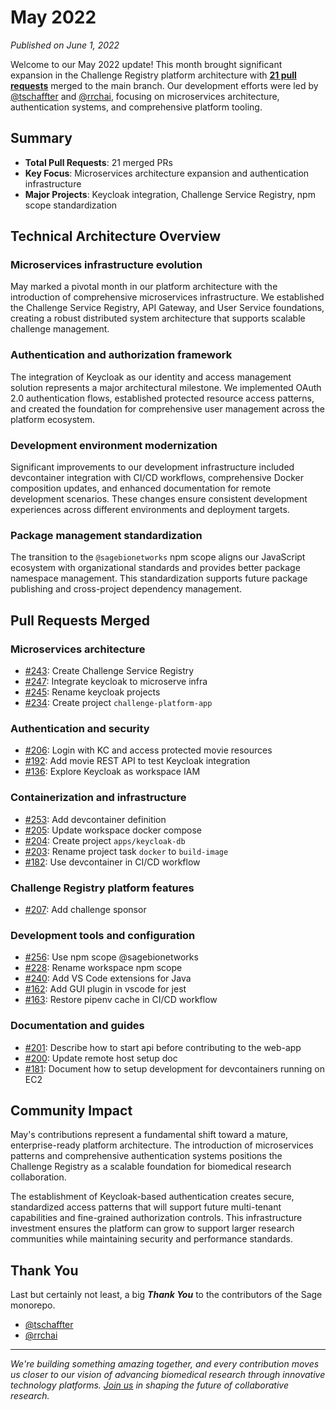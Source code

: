 # May 2022

_Published on June 1, 2022_

Welcome to our May 2022 update! This month brought significant expansion in the Challenge Registry platform architecture with [**21 pull requests**](#pull-requests-merged) merged to the main branch. Our development efforts were led by [@tschaffter](https://github.com/tschaffter) and [@rrchai](https://github.com/rrchai), focusing on microservices architecture, authentication systems, and comprehensive platform tooling.

## Summary

- **Total Pull Requests**: 21 merged PRs
- **Key Focus**: Microservices architecture expansion and authentication infrastructure
- **Major Projects**: Keycloak integration, Challenge Service Registry, npm scope standardization

## Technical Architecture Overview

### Microservices infrastructure evolution

May marked a pivotal month in our platform architecture with the introduction of comprehensive microservices infrastructure. We established the Challenge Service Registry, API Gateway, and User Service foundations, creating a robust distributed system architecture that supports scalable challenge management.

### Authentication and authorization framework

The integration of Keycloak as our identity and access management solution represents a major architectural milestone. We implemented OAuth 2.0 authentication flows, established protected resource access patterns, and created the foundation for comprehensive user management across the platform ecosystem.

### Development environment modernization

Significant improvements to our development infrastructure included devcontainer integration with CI/CD workflows, comprehensive Docker composition updates, and enhanced documentation for remote development scenarios. These changes ensure consistent development experiences across different environments and deployment targets.

### Package management standardization

The transition to the `@sagebionetworks` npm scope aligns our JavaScript ecosystem with organizational standards and provides better package namespace management. This standardization supports future package publishing and cross-project dependency management.

## Pull Requests Merged

### Microservices architecture

- [#243](https://github.com/Sage-Bionetworks/sage-monorepo/pull/243): Create Challenge Service Registry
- [#247](https://github.com/Sage-Bionetworks/sage-monorepo/pull/247): Integrate keycloak to microserve infra
- [#245](https://github.com/Sage-Bionetworks/sage-monorepo/pull/245): Rename keycloak projects
- [#234](https://github.com/Sage-Bionetworks/sage-monorepo/pull/234): Create project `challenge-platform-app`

### Authentication and security

- [#206](https://github.com/Sage-Bionetworks/sage-monorepo/pull/206): Login with KC and access protected movie resources
- [#192](https://github.com/Sage-Bionetworks/sage-monorepo/pull/192): Add movie REST API to test Keycloak integration
- [#136](https://github.com/Sage-Bionetworks/sage-monorepo/pull/136): Explore Keycloak as workspace IAM

### Containerization and infrastructure

- [#253](https://github.com/Sage-Bionetworks/sage-monorepo/pull/253): Add devcontainer definition
- [#205](https://github.com/Sage-Bionetworks/sage-monorepo/pull/205): Update workspace docker compose
- [#204](https://github.com/Sage-Bionetworks/sage-monorepo/pull/204): Create project `apps/keycloak-db`
- [#203](https://github.com/Sage-Bionetworks/sage-monorepo/pull/203): Rename project task `docker` to `build-image`
- [#182](https://github.com/Sage-Bionetworks/sage-monorepo/pull/182): Use devcontainer in CI/CD workflow

### Challenge Registry platform features

- [#207](https://github.com/Sage-Bionetworks/sage-monorepo/pull/207): Add challenge sponsor

### Development tools and configuration

- [#256](https://github.com/Sage-Bionetworks/sage-monorepo/pull/256): Use npm scope @sagebionetworks
- [#228](https://github.com/Sage-Bionetworks/sage-monorepo/pull/228): Rename workspace npm scope
- [#240](https://github.com/Sage-Bionetworks/sage-monorepo/pull/240): Add VS Code extensions for Java
- [#162](https://github.com/Sage-Bionetworks/sage-monorepo/pull/162): Add GUI plugin in vscode for jest
- [#163](https://github.com/Sage-Bionetworks/sage-monorepo/pull/163): Restore pipenv cache in CI/CD workflow

### Documentation and guides

- [#201](https://github.com/Sage-Bionetworks/sage-monorepo/pull/201): Describe how to start api before contributing to the web-app
- [#200](https://github.com/Sage-Bionetworks/sage-monorepo/pull/200): Update remote host setup doc
- [#181](https://github.com/Sage-Bionetworks/sage-monorepo/pull/181): Document how to setup development for devcontainers running on EC2

## Community Impact

May's contributions represent a fundamental shift toward a mature, enterprise-ready platform architecture. The introduction of microservices patterns and comprehensive authentication systems positions the Challenge Registry as a scalable foundation for biomedical research collaboration.

The establishment of Keycloak-based authentication creates secure, standardized access patterns that will support future multi-tenant capabilities and fine-grained authorization controls. This infrastructure investment ensures the platform can grow to support larger research communities while maintaining security and performance standards.

## Thank You

Last but certainly not least, a big **_Thank You_** to the contributors of the Sage monorepo.

- [@tschaffter](https://github.com/tschaffter)
- [@rrchai](https://github.com/rrchai)

---

_We're building something amazing together, and every contribution moves us closer to our vision of advancing biomedical research through innovative technology platforms. [Join us](https://github.com/Sage-Bionetworks/sage-monorepo) in shaping the future of collaborative research._
